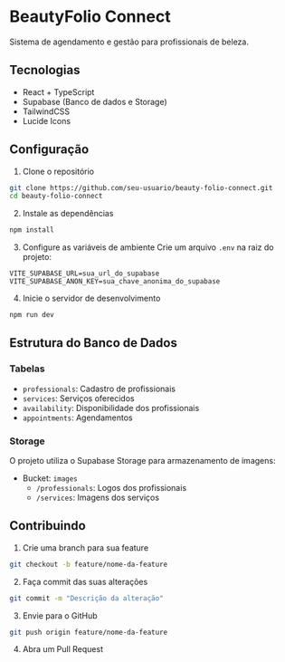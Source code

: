 # BeautyFolio Connect

Sistema de agendamento e gestão para profissionais de beleza.

## Tecnologias

- React + TypeScript
- Supabase (Banco de dados e Storage)
- TailwindCSS
- Lucide Icons

## Configuração

1. Clone o repositório
```bash
git clone https://github.com/seu-usuario/beauty-folio-connect.git
cd beauty-folio-connect
```

2. Instale as dependências
```bash
npm install
```

3. Configure as variáveis de ambiente
Crie um arquivo `.env` na raiz do projeto:
```env
VITE_SUPABASE_URL=sua_url_do_supabase
VITE_SUPABASE_ANON_KEY=sua_chave_anonima_do_supabase
```

4. Inicie o servidor de desenvolvimento
```bash
npm run dev
```

## Estrutura do Banco de Dados

### Tabelas

- `professionals`: Cadastro de profissionais
- `services`: Serviços oferecidos
- `availability`: Disponibilidade dos profissionais
- `appointments`: Agendamentos

### Storage

O projeto utiliza o Supabase Storage para armazenamento de imagens:

- Bucket: `images`
  - `/professionals`: Logos dos profissionais
  - `/services`: Imagens dos serviços

## Contribuindo

1. Crie uma branch para sua feature
```bash
git checkout -b feature/nome-da-feature
```

2. Faça commit das suas alterações
```bash
git commit -m "Descrição da alteração"
```

3. Envie para o GitHub
```bash
git push origin feature/nome-da-feature
```

4. Abra um Pull Request
